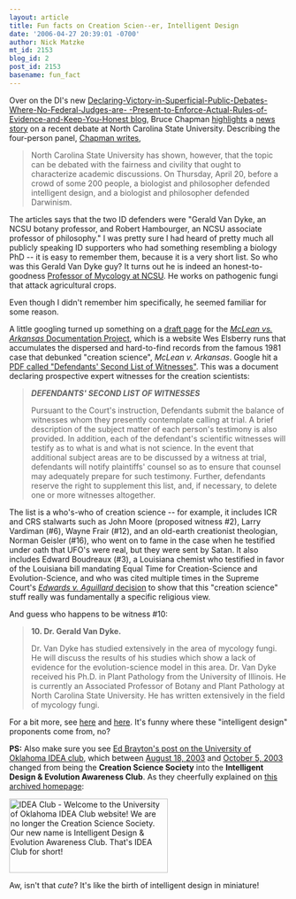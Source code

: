 ```yaml
---
layout: article
title: Fun facts on Creation Scien--er, Intelligent Design
date: '2006-04-27 20:39:01 -0700'
author: Nick Matzke
mt_id: 2153
blog_id: 2
post_id: 2153
basename: fun_fact
---
```

Over on the DI's new [Declaring-Victory-in-Superficial-Public-Debates-Where-No-Federal-Judges-are- -Present-to-Enforce-Actual-Rules-of-Evidence-and-Keep-You-Honest blog](http://www.evolutionnews.org), Bruce Chapman [highlights](http://www.evolutionnews.org/2006/04/fair_fight_over_darwinism_and.html) a [news story](http://www.newsobserver.com/102/story/432109.html) on a recent debate at North Carolina State University.  Describing the four-person panel, [Chapman writes](http://www.evolutionnews.org/2006/04/fair_fight_over_darwinism_and.html),

> North Carolina State University has shown, however, that the topic can be debated with the fairness and civility that ought to characterize academic discussions. On Thursday, April 20, before a crowd of some 200 people, a biologist and philosopher defended intelligent design, and a biologist and philosopher defended Darwinism.

The articles says that the two ID defenders were "Gerald Van Dyke, an NCSU botany professor, and Robert Hambourger, an NCSU associate professor of philosophy."  I was pretty sure I had heard of pretty much all publicly speaking ID supporters who had something resembling a biology PhD -- it is easy to remember them, because it is a very short list.  So who was this Gerald Van Dyke guy?  It turns out he is indeed an honest-to-goodness [Professor of Mycology at NCSU](http://www.cals.ncsu.edu/botany/Faculty/gvandyke/gvandyke.html).  He works on pathogenic fungi that attack agricultural crops.

Even though I didn't remember him specifically, he seemed familiar for some reason.

A little googling turned up something on a [draft page](http://mclean_project.home.att.net/) for the [_McLean vs. Arkansas_ Documentation Project](http://www.antievolution.org/projects/mclean/new_site/index.htm), which is a website Wes Elsberry runs that accumulates the dispersed and hard-to-find records from the famous 1981 case that debunked "creation science", _McLean v. Arkansas_.  Google hit a [PDF called "Defendants' Second List of Witnesses"](http://mclean_project.home.att.net/legal/2ndlist.pdf).  This was a document declaring prospective expert witnesses for the creation scientists:

> **_DEFENDANTS' SECOND LIST OF WITNESSES_**
> 
> Pursuant to the Court's instruction, Defendants submit the balance of witnesses whom they presently contemplate calling at trial. A brief description of the subject matter of each person's testimony is also provided. In addition, each of the defendant's scientific witnesses will testify as to what is and what is not science. In the event that additional subject areas are to be discussed by a witness at trial, defendants will notify plaintiffs' counsel so as to ensure that counsel may adequately prepare for such testimony. Further, defendants reserve the right to supplement this list, and, if necessary, to delete one or more witnesses altogether.

The list is a who's-who of creation science -- for example, it includes ICR and CRS stalwarts such as John Moore (proposed witness #2), Larry Vardiman (#6), Wayne Frair (#12), and an old-earth creationist theologian, Norman Geisler (#16), who went on to fame in the case when he testified under oath that UFO's were real, but they were sent by Satan.  It also includes Edward Boudreaux (#3), a Louisiana chemist who testified in favor of the Louisiana bill mandating Equal Time for Creation-Science and Evolution-Science, and who was cited multiple times in the Supreme Court's [_Edwards v. Aguillard_ decision](http://www.talkorigins.org/faqs/edwards-v-aguillard.html) to show that this "creation science" stuff really was fundamentally a specific religious view.

And guess who happens to be witness #10:

> **10. Dr. Gerald Van Dyke.**
> 
> Dr. Van Dyke has studied extensively in the area of mycology fungi. He will discuss the results of his studies which show a lack of evidence for the evolution-science model in this area. Dr. Van Dyke received his Ph.D. in Plant Pathology from the University of Illinois. He is currently an Associated Professor of Botany and Plant Pathology at North Carolina State University. He has written extensively in the field of mycology fungi.

For a bit more, see [here](http://www.antievolution.org/projects/mclean/new_site/docs/participants.htm) and [here](http://groups.google.com/group/talk.origins/browse_frm/thread/c06248a25daac4c4/0262871ea0a7d6e0?q=gerald+van+dyke&amp;rnum=1#0262871ea0a7d6e0).   It's funny where these "intelligent design" proponents come from, no?

**PS:** Also make sure you see [Ed Brayton's post on the University of Oklahoma IDEA club](http://scienceblogs.com/dispatches/2006/04/creation_groups_evolve_into_id.php), which between [August 18, 2003](http://web.archive.org/web/20030818044201/http://www.ou.edu/css/) and [October 5, 2003](http://web.archive.org/web/20031005121118/http://www.ou.edu/css/) changed from being the **Creation Science Society** into the **Intelligent Design & Evolution Awareness Club**.  As they cheerfully explained on [this archived homepage](http://web.archive.org/web/20031005121118/http://www.ou.edu/css/):

<img src="http://www.pandasthumb.org/archives/images/2003-Univ_OK_IDEA_club.jpg" alt="IDEA Club - Welcome to the University of Oklahoma IDEA Club website! We are no longer the Creation Science Society. Our new name is Intelligent Design &amp; Evolution Awareness Club. That&apos;s IDEA Club for short!" width="287" height="134" style="" />

Aw, isn't that _cute_?  It's like the birth of intelligent design in miniature!
